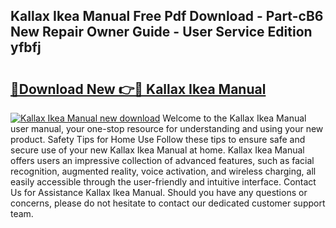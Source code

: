 ## Kallax Ikea Manual Free Pdf Download - Part-cB6 New Repair Owner Guide - User Service Edition yfbfj

# <h2><a href="http://cf26917.oget.top/?id=Kallax+Ikea+Manual">🔗Download New 👉🔴 Kallax Ikea Manual</a></h2>

[![Kallax Ikea Manual new download](https://i.imgur.com/5g1atiW.png)](http://cf26917.oget.top/?id=Kallax+Ikea+Manual)
Welcome to the Kallax Ikea Manual user manual, your one-stop resource for understanding and using your new product. Safety Tips for Home Use Follow these tips to ensure safe and secure use of your new Kallax Ikea Manual at home. Kallax Ikea Manual offers users an impressive collection of advanced features, such as facial recognition, augmented reality, voice activation, and wireless charging, all easily accessible through the user-friendly and intuitive interface. Contact Us for Assistance Kallax Ikea Manual. Should you have any questions or concerns, please do not hesitate to contact our dedicated customer support team.

